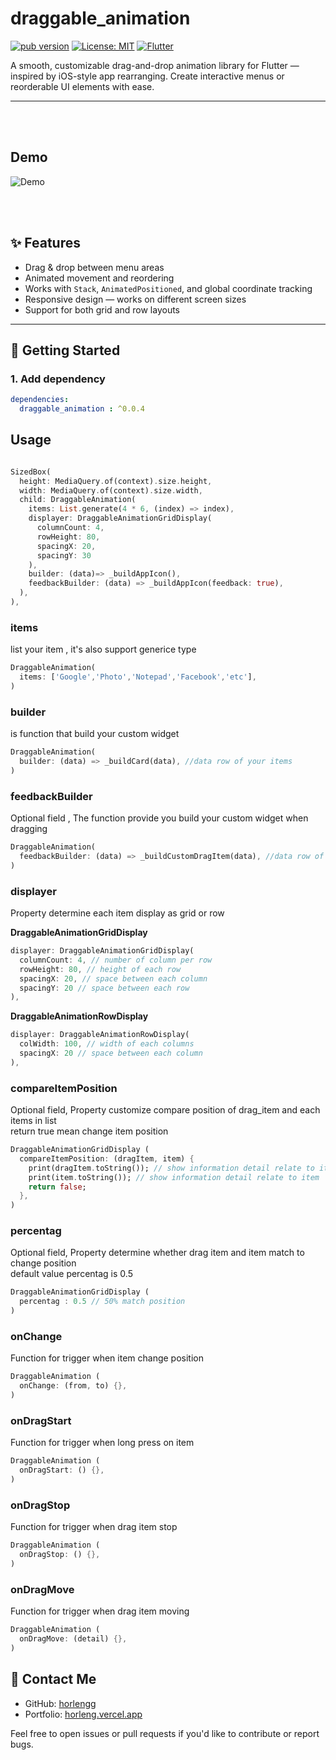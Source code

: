 # draggable_animation


[![pub version](https://img.shields.io/pub/v/slide_builder.svg)](https://pub.dev/packages/slide_builder)
[![License: MIT](https://img.shields.io/badge/License-MIT-yellow.svg)](https://opensource.org/licenses/MIT)
[![Flutter](https://img.shields.io/badge/Flutter-Compatible-blue)](https://flutter.dev)

A smooth, customizable drag-and-drop animation library for Flutter — inspired by iOS-style app rearranging. Create interactive menus or reorderable UI elements with ease.

---


<br>
<br>

## Demo
![Demo](./demo.gif)


<br>
<br>
 


## ✨ Features

- Drag & drop between menu areas
- Animated movement and reordering
- Works with `Stack`, `AnimatedPositioned`, and global coordinate tracking
- Responsive design — works on different screen sizes
- Support for both grid and row layouts

---

## 🚀 Getting Started

### 1. Add dependency

```yaml
dependencies:
  draggable_animation : ^0.0.4

```


## Usage

```dart

SizedBox(
  height: MediaQuery.of(context).size.height,
  width: MediaQuery.of(context).size.width,
  child: DraggableAnimation(
    items: List.generate(4 * 6, (index) => index), 
    displayer: DraggableAnimationGridDisplay(
      columnCount: 4,
      rowHeight: 80,
      spacingX: 20,
      spacingY: 30
    ),
    builder: (data)=> _buildAppIcon(),
    feedbackBuilder: (data) => _buildAppIcon(feedback: true),
  ),
),

```

### items
list your item , it's also support generice type

```dart
DraggableAnimation(
  items: ['Google','Photo','Notepad','Facebook','etc'],
)

```

### builder
is function that build your custom widget

```dart
DraggableAnimation(
  builder: (data) => _buildCard(data), //data row of your items
)

```

### feedbackBuilder
Optional field , The function provide you build your custom widget when dragging

```dart
DraggableAnimation(
  feedbackBuilder: (data) => _buildCustomDragItem(data), //data row of your items
)
```

### displayer
Property determine each item display as grid or row

<b> DraggableAnimationGridDisplay </b>

```dart
displayer: DraggableAnimationGridDisplay(
  columnCount: 4, // number of column per row
  rowHeight: 80, // height of each row
  spacingX: 20, // space between each column
  spacingY: 20 // space between each row
),

```

<b> DraggableAnimationRowDisplay </b>

```dart
displayer: DraggableAnimationRowDisplay(
  colWidth: 100, // width of each columns
  spacingX: 20 // space between each column
),

```

### compareItemPosition
Optional field, Property customize compare position of drag_item and each items in list <br>
return true mean change item position

```dart
DraggableAnimationGridDisplay (
  compareItemPosition: (dragItem, item) {
    print(dragItem.toString()); // show information detail relate to item
    print(item.toString()); // show information detail relate to item
    return false;
  },
)
```

### percentag
Optional field, 
Property determine whether drag item and item match to change position <br>
default value percentag is 0.5

```dart
DraggableAnimationGridDisplay (
  percentag : 0.5 // 50% match position 
)
```

### onChange
Function for trigger when item change position

```dart
DraggableAnimation (
  onChange: (from, to) {},
)
```

### onDragStart
Function for trigger when long press on item

```dart
DraggableAnimation (
  onDragStart: () {},
)
```
### onDragStop
Function for trigger when drag item stop

```dart
DraggableAnimation (
  onDragStop: () {},
)

```
### onDragMove
Function for trigger when drag item moving

```dart
DraggableAnimation (
  onDragMove: (detail) {},
)
```


## 👤 Contact Me

- GitHub: [horlengg](https://github.com/horlengg/flutter_draggable_animation)
- Portfolio: [horleng.vercel.app](https://horleng.vercel.app/)

Feel free to open issues or pull requests if you'd like to contribute or report bugs.
